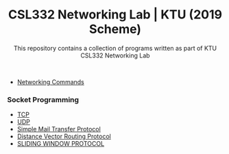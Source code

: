 <h1 align="center">CSL332 Networking Lab | KTU (2019 Scheme) </h1>
<div align="center">
  <p>This repository contains a collection of programs written as part of KTU CSL332 Networking Lab </p>
</div>
<br>

- [Networking Commands](/Networking_Commands.md)

### Socket Programming
 - [TCP](TCP)
 - [UDP](UDP)
 - [Simple Mail Transfer Protocol](SMTP/)
 - [Distance Vector Routing Protocol](Distance-Vector-Routing/)
 - [SLIDING WINDOW PROTOCOL](SLIDING-WINDOW-PROTOCOLS/)

